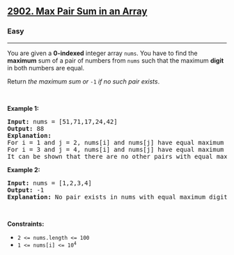 <h2><a href="https://leetcode.com/problems/max-pair-sum-in-an-array">2902. Max Pair Sum in an Array</a></h2><h3>Easy</h3><hr><p>You are given a <strong>0-indexed</strong> integer array <code>nums</code>. You have to find the <strong>maximum</strong> sum of a pair of numbers from <code>nums</code> such that the maximum <strong>digit </strong>in both numbers are equal.</p>

<p>Return <em>the maximum sum or</em> <code>-1</code><em> if no such pair exists</em>.</p>

<p>&nbsp;</p>
<p><strong class="example">Example 1:</strong></p>

<pre>
<strong>Input:</strong> nums = [51,71,17,24,42]
<strong>Output:</strong> 88
<strong>Explanation:</strong> 
For i = 1 and j = 2, nums[i] and nums[j] have equal maximum digits with a pair sum of 71 + 17 = 88. 
For i = 3 and j = 4, nums[i] and nums[j] have equal maximum digits with a pair sum of 24 + 42 = 66.
It can be shown that there are no other pairs with equal maximum digits, so the answer is 88.</pre>

<p><strong class="example">Example 2:</strong></p>

<pre>
<strong>Input:</strong> nums = [1,2,3,4]
<strong>Output:</strong> -1
<strong>Explanation:</strong> No pair exists in nums with equal maximum digits.
</pre>

<p>&nbsp;</p>
<p><strong>Constraints:</strong></p>

<ul>
	<li><code>2 &lt;= nums.length &lt;= 100</code></li>
	<li><code>1 &lt;= nums[i] &lt;= 10<sup>4</sup></code></li>
</ul>
